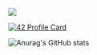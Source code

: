<!--### Hi there 👋-->
![](https://komarev.com/ghpvc/?username=karimidbouhouch&style=flat-square)

[![42 Profile Card](https://1337-readme.vercel.app/api/profile?cursus=42cursus&dark=true&login=kid-bouh)](https://github.com/mohouyizme/1337-readme)

![Anurag's GitHub stats](https://github-readme-stats.vercel.app/api?username=karimidbouhouch&show_icons=true&theme=radical)


<!--
**karimidbouhouch/karimidbouhouch** is a ✨ _special_ ✨ repository because its `README.md` (this file) appears on your GitHub profile.

Here are some ideas to get you started:

- 🔭 I’m currently working on ...
- 🌱 I’m currently learning ...
- 👯 I’m looking to collaborate on ...
- 🤔 I’m looking for help with ...
- 💬 Ask me about ...
- 📫 How to reach me: ...
- 😄 Pronouns: ...
- ⚡ Fun fact: ...
-->
